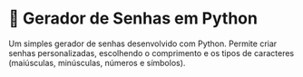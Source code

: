 # 🔐 Gerador de Senhas em Python

Um simples gerador de senhas desenvolvido com Python.
Permite criar senhas personalizadas, escolhendo o comprimento e os tipos de caracteres (maiúsculas, minúsculas, números e símbolos).